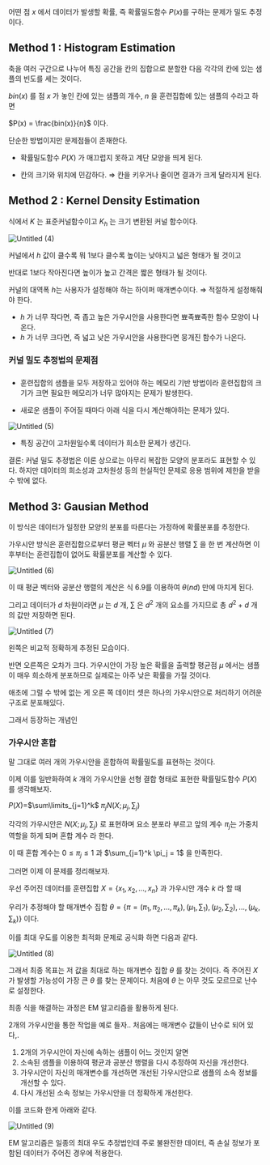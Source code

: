 어떤 점 $x$ 에서 데이터가 발생할 확률, 즉 확률밀도함수 $P(x)$를 구하는 문제가 밀도 추정이다. 

## Method 1 :  Histogram Estimation

축을 여러 구간으로 나누어 특징 공간을 칸의 집합으로 분할한 다음 각각의 칸에 있는 샘플의 빈도를 세는 것이다. 

$bin(x)$ 를 점 $x$ 가 놓인 칸에 있는 샘플의 개수, $n$ 을 훈련집합에 있는 샘플의 수라고 하면 

$P(x) = \frac{bin(x)}{n}$ 이다. 

단순한 방법이지만 문제점들이 존재한다. 

- 확률밀도함수 $P(X)$ 가 매끄럽지 못하고  계단 모양을 띄게 된다.

- 칸의 크기와 위치에 민감하다. ⇒ 칸을 키우거나 줄이면 결과가 크게 달라지게 된다.

## Method 2 :  Kernel Density Estimation

식에서 $K$ 는 표준커널함수이고 $K_h$ 는 크기 변환된 커널 함수이다. 

![Untitled (4)](https://github.com/IyLias/i-am-a-developer/assets/48081162/1315ac94-35e5-467d-b8f3-5d21d91a5403)

커널에서 $h$ 값이 클수록 뭐 1보다 클수록 높이는 낮아지고 넓은 형태가 될 것이고 

반대로 1보다 작아진다면 높이가 높고 간격은 짧은 형태가 될 것이다.

커널의 대역폭 $h$는 사용자가 설정해야 하는 하이퍼 매개변수이다. ⇒ 적절하게 설정해줘야 한다. 

- $h$ 가 너무 작다면, 즉 좁고 높은 가우시안을 사용한다면 뾰족뾰족한 함수 모양이 나온다.
- $h$ 가 너무 크다면, 즉 넓고 낮은 가우시안을 사용한다면 뭉개진 함수가 나온다.

### 커널 밀도 추정법의 문제점

### 

- 훈련집합의 샘플을 모두 저장하고 있어야 하는 메모리 기반 방법이라 훈련집합의 크기가 크면 필요한 메모리가 너무 많아지는 문제가 발생한다.

- 새로운 샘플이 주어질 때마다 아래 식을 다시 계산해야하는 문제가 있다.

![Untitled (5)](https://github.com/IyLias/i-am-a-developer/assets/48081162/76a42008-c16e-42dd-92e5-57e369df300c)


- 특징 공간이 고차원일수록 데이터가 희소한 문제가 생긴다.

결론: 커널 밀도 추정법은 이론 상으로는 아무리 복잡한 모양의 분포라도 표현할  수 있다. 하지만 데이터의 희소성과 고차원성 등의 현실적인 문제로 응용 범위에 제한을 받을 수 밖에 없다. 

## Method 3:  Gausian Method

이 방식은 데이터가 일정한 모양의 분포를 따른다는 가정하에 확률분포를 추정한다. 

가우시안 방식은 훈련집합으로부터 평균 벡터 $\mu$ 와 공분산 행렬 $\sum$ 을 한 번 계산하면 이후부터는 훈련집합이 없어도 확률분포를 계산할 수 있다. 

![Untitled (6)](https://github.com/IyLias/i-am-a-developer/assets/48081162/83ba0abb-30d9-4efe-98b9-85784f0246e0)


이 때 평균 벡터와 공분산 행렬의 계산은 식 6.9를 이용하여 $\theta(nd)$ 만에 마치게 된다. 

그리고 데이터가 $d$ 차원이라면 $\mu$ 는 $d$ 개, $\sum$ 은 $d^2$ 개의 요소를 가지므로 총 $d^2 + d$ 개의 값만 저장하면 된다. 

![Untitled (7)](https://github.com/IyLias/i-am-a-developer/assets/48081162/db102026-348e-45d0-913b-fb30e253cc0e)



왼쪽은 비교적 정확하게 추정된 모습이다. 

반면 오른쪽은 오차가 크다. 가우시안이 가장 높은 확률을 출력할 평균점 $\mu$ 에서는 샘플이 매우 희소하게 분포하므로 실제로는 아주 낮은 확률을 가질 것이다.

애초에 그럴 수 밖에 없는 게 오른 쪽 데이터 셋은 하나의 가우시안으로 처리하기 어려운 구조로 분포해있다. 

그래서 등장하는 개념인 

### 

### 가우시안 혼합

말 그대로 여러 개의 가우시안을 혼합하여 확률밀도를 표현하는 것이다. 

이제 이를 일반화하여 $k$ 개의 가우시안을 선형 결합 형태로 표현한 확률밀도함수 $P(X)$를 생각해보자. 

$P(X)$=$\sum\limits_{j=1}^k$ $\pi_jN(X;\mu_j, \sum_j)$ 

각각의 가우시안은 $N(X;\mu_j, \sum_j)$ 로 표현하며 요소 분포라 부르고 앞의 계수 $\pi_j$는 가중치 역할을 하게 되며 혼합 계수 라 한다. 

이 때 혼합 계수는 $0 \le \pi_j \le 1$ 과 $\sum_{j=1}^k \pi_j = 1$ 을 만족한다. 

그러면 이제 이 문제를 정리해보자. 

우선 주어진 데이터를 훈련집합 $X = \{x_1, x_2, ..., x_n\}$ 과 가우시안 개수 $k$ 라 할 때

우리가 추정해야 할 매개변수 집합 $\theta = \{ \pi = (\pi_1, \pi_2, ..., \pi_k), (\mu_1, \sum_1), (\mu_2, \sum_2), ...,(\mu_k, \sum_k)\}$ 이다.

이를 최대 우도를 이용한 최적화 문제로 공식화 하면 다음과 같다. 

![Untitled (8)](https://github.com/IyLias/i-am-a-developer/assets/48081162/bf80c3d2-6b63-48f3-8dd4-f590c8583293)


 

그래서 최종 목표는 저 값을 최대로 하는 매개변수 집합 $\theta$ 를 찾는 것이다. 즉 주어진 $X$ 가 발생할 가능성이 가장 큰 $\theta$ 를 찾는 문제이다.  처음에 $\theta$ 는 아무 것도 모르므로 난수로 설정한다. 

최종 식을 해결하는 과정은 EM 알고리즘을 활용하게 된다. 

2개의 가우시안을 통한 작업을 예로 들자..  처음에는 매개변수 값들이 난수로 되어 있다,. 

1. 2개의 가우시안이 자신에 속하는 샘플이 어느 것인지 알면
2. 소속된 샘플을 이용하여 평균과 공분산 행렬을 다시 추정하여 자신을 개선한다. 
3. 가우시안이 자신의 매개변수를 개선하면 개선된 가우시안으로 샘플의 소속 정보를 개선할 수 있다. 
4. 다시 개선된 소속 정보는 가우시안을 더 정확하게 개선한다. 

이를 코드화 한게 아래와 같다. 

![Untitled (9)](https://github.com/IyLias/i-am-a-developer/assets/48081162/36700a51-56b3-4bd7-a54e-17bdc7a97ecf)



EM 알고리즘은 일종의 최대 우도 추정법인데 주로 불완전한 데이터, 즉 손실 정보가 포함된 데이터가 주어진 경우에 적용한다.

